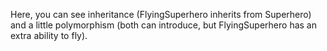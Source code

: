 Here, you can see inheritance (FlyingSuperhero inherits from Superhero) and a little polymorphism (both can introduce, but FlyingSuperhero has an extra ability to fly).
